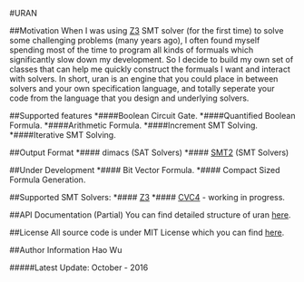 #URAN

##Motivation
When I was using [Z3](https://github.com/Z3Prover/z3) SMT solver (for the first time) to solve some challenging problems (many years ago), I often found myself spending most of the time to program all kinds of formuals which significantly slow down my development.  So I decide to build my own set of classes that can help me quickly construct the formuals I want and interact with solvers. In short, uran is an engine that you could place in between solvers and your own specification language, and totally seperate your code from the language that you design and underlying solvers.

##Supported features
*####Boolean Circuit Gate.
*####Quantified Boolean Formula.
*####Arithmetic Formula.
*####Increment SMT Solving.
*####Iterative SMT Solving. 

##Output Format
*#### dimacs (SAT Solvers)
*#### [SMT2](http://smtlib.cs.uiowa.edu/language.shtml) (SMT Solvers)

##Under Development
*#### Bit Vector Formula.
*#### Compact Sized Formula Generation.

##Supported SMT Solvers:
*#### [Z3](https://github.com/Z3Prover/z3)
*#### [CVC4](https://github.com/CVC4/CVC4)  - working in progress.

##API Documentation (Partial)
You can find detailed structure of uran [here](http://htmlpreview.github.com?https://github.com/classicwuhao/uran/docs/html/index.html).


##License
All source code is under MIT License which you can find [here](https://github.com/classicwuhao/uran/license).

##Author Information 
Hao Wu


#####Latest Update: October - 2016
